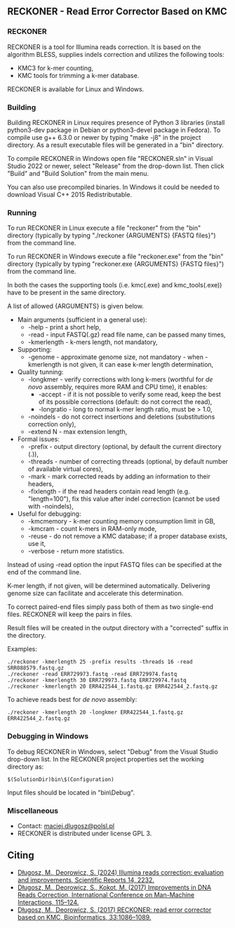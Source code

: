 ## RECKONER - Read Error Corrector Based on KMC
### RECKONER
RECKONER is a tool for Illumina reads correction. It is based
on the algorithm BLESS, supplies indels correction and utilizes the following tools:
+ KMC3 for k-mer counting,
+ KMC tools for trimming a k-mer database.

RECKONER is available for Linux and Windows.

### Building
Building RECKONER in Linux requires presence of Python 3 libraries
(install python3-dev package in Debian or python3-devel package in Fedora).
To compile use g++ 6.3.0 or newer by typing "make -j8"
in the project directory. As a result
executable files will be generated in a "bin" directory.

To compile RECKONER in Windows open file "RECKONER.sln"
in Visual Studio 2022 or newer, select "Release" from the drop-down list.
Then click "Build" and "Build Solution" from the main menu.

You can also use precompiled binaries. In Windows it could
be needed to download Visual C++ 2015 Redistributable.

### Running
To run RECKONER in Linux execute a file "reckoner" from the "bin" directory 
(typically by typing "./reckoner {ARGUMENTS} {FASTQ files}") from the command line.

To run RECKONER in Windows execute a file "reckoner.exe" from the "bin" directory
(typically by typing "reckoner.exe {ARGUMENTS} {FASTQ files}") from the command line.

In both the cases the supporting tools (i.e. kmc(.exe) and kmc_tools(.exe)) have to be
present in the same directory.

A list of allowed {ARGUMENTS} is given below.
+ Main arguments (sufficient in a general use):
	+ -help - print a short help,
	+ -read <FASTQ file> - input FASTQ(.gz) read file name, can be passed many times,
	+ -kmerlength <K> - k-mers length, not mandatory,
+ Supporting:
	+ -genome <G> - approximate genome size, not mandatory - when -kmerlength is not given, it can ease k-mer length determination,
+ Quality tunning:
	+ -longkmer - verify corrections with long k-mers (worthful for _de novo_ assembly, requires more RAM and CPU time), it enables:
		+ -accept - if it is not possible to verify some read, keep the best of its possible corrections (default: do not correct the read),
		+ -longratio <RATIO> - long to normal k-mer length ratio, must be > 1.0,
	+ -noindels - do not correct insertions and deletions (substitutions correction only),
	+ -extend N - max extension length,
+ Formal issues:
	+ -prefix <DIRECTORY> - output directory (optional, by default the current directory (.)),
	+ -threads <N> - number of correcting threads (optional, by default number of available virtual cores),
	+ -mark - mark corrected reads by adding an information to their headers,
	+ -fixlength - if the read headers contain read length (e.g. \"length=100\"), fix this value after indel correction (cannot be used with -noindels),
+ Useful for debugging:
	+ -kmcmemory <N> - k-mer counting memory consumption limit in GB,
	+ -kmcram - count k-mers in RAM-only mode,
	+ -reuse - do not remove a KMC database; if a proper database exists, use it,
	+ -verbose - return more statistics.


Instead of using -read option the input FASTQ files
can be specified at the end of the command line.

K-mer length, if not given, will be determined automatically.
Delivering genome size can facilitate and accelerate this determination.

To correct paired-end files simply pass both of them
as two single-end files. RECKONER will keep the pairs in files.

Result files will be created in the output directory with a "corrected" suffix
in the <DIRECTORY> directory.

Examples:
```
./reckoner -kmerlength 25 -prefix results -threads 16 -read SRR088579.fastq.gz
./reckoner -read ERR729973.fastq -read ERR729974.fastq
./reckoner -kmerlength 30 ERR729973.fastq ERR729974.fastq
./reckoner -kmerlength 20 ERR422544_1.fastq.gz ERR422544_2.fastq.gz
```
To achieve reads best for _de novo_ assembly:
```
./reckoner -kmerlength 20 -longkmer ERR422544_1.fastq.gz ERR422544_2.fastq.gz
```

### Debugging in Windows
To debug RECKONER in Windows, select "Debug" from the Visual Studio
drop-down list. In the RECKONER project properties set
the working directory as:
```
$(SolutionDir)bin\$(Configuration)
```
Input files should be located in "bin\Debug".

### Miscellaneous
+ Contact: maciej.dlugosz@polsl.pl
+ RECKONER is distributed under license GPL 3.

## Citing
+ <a href="https://www.nature.com/articles/s41598-024-52386-9">Długosz, M., Deorowicz, S. (2024) Illumina reads correction: evaluation and improvements, Scientific Reports 14, 2232.</a>
+ <a href="https://doi.org/10.1007/978-3-319-67792-7_12">Długosz, M., Deorowicz, S., Kokot, M. (2017) Improvements in DNA Reads Correction, International Conference on Man-Machine Interactions, 115&ndash;124.</a>
+ <a href="https://doi.org/10.1093/bioinformatics/btw746">Długosz, M., Deorowicz, S. (2017) RECKONER: read error corrector based on KMC, Bioinformatics, 33:1086&ndash;1089.</a>
